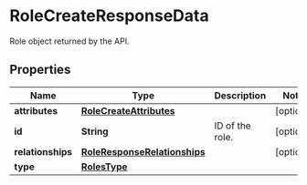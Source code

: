 

# RoleCreateResponseData

Role object returned by the API.
## Properties

Name | Type | Description | Notes
------------ | ------------- | ------------- | -------------
**attributes** | [**RoleCreateAttributes**](RoleCreateAttributes.md) |  |  [optional]
**id** | **String** | ID of the role. |  [optional]
**relationships** | [**RoleResponseRelationships**](RoleResponseRelationships.md) |  |  [optional]
**type** | [**RolesType**](RolesType.md) |  | 



